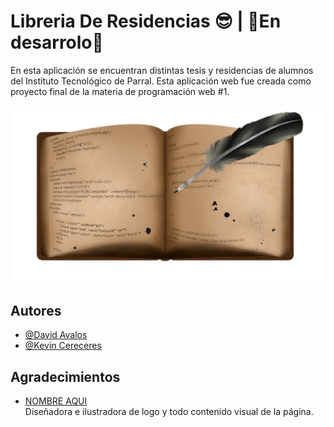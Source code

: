 
# Libreria De Residencias 😎 | 🚧En desarrolo🚧

En esta aplicación se encuentran distintas tesis y residencias de alumnos del Instituto Tecnológico de Parral.
Esta aplicación web fue creada como proyecto final de la materia de programación web #1.


![Logo](https://github.com/DAvalos36/Libreria/blob/main/img/icon-book.png?raw=true)


## Autores

- [@David Avalos](https://github.com/DAvalos36)
- [@Kevin Cereceres](https://github.com/KevinCereceres)


## Agradecimientos

 - [NOMBRE AQUI](https://www.google.com/) Diseñadora e ilustradora de logo y todo contenido visual de la página. 
 

